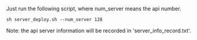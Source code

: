 Just run the following script, where num_server means the api number.
```
sh server_deploy.sh --num_server 128
```

Note: the api server information will be recorded in 'server_info_record.txt'.